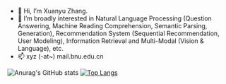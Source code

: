 - 👋 Hi, I’m Xuanyu Zhang.
- 👀 I’m broadly interested in Natural Language Processing (Question Answering, Machine Reading Comprehension, Semantic Parsing, Generation), 
     Recommendation System (Sequential Recommendation, User Modeling), Information Retrieval and Multi-Modal (Vision & Language), etc.
- 📫 xyz (-at~) mail.bnu.edu.cn


![Anurag's GitHub stats](https://github-readme-stats.vercel.app/api?username=xyznlp&include_all_commits=true)
[![Top Langs](https://github-readme-stats.vercel.app/api/top-langs/?username=xyznlp)](https://github.com/anuraghazra/github-readme-stats)

<!---
- 🌱 I’m currently learning ...
- 💞️ I’m looking to collaborate on ...
xyznlp/xyznlp is a ✨ special ✨ repository because its `README.md` (this file) appears on your GitHub profile.
You can click the Preview link to take a look at your changes.
--->


